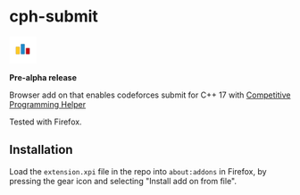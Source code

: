 # cph-submit

![ICON](icon-48.png)

**Pre-alpha release**

Browser add on that enables codeforces submit for C++ 17 with [Competitive Programming Helper](https://github.com/agrawal-d/cph)

Tested with Firefox.

## Installation

Load the `extension.xpi` file in the repo into `about:addons` in Firefox, by pressing the gear icon and selecting "Install add on from file".
